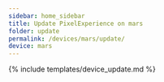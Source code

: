 ```yaml
---
sidebar: home_sidebar
title: Update PixelExperience on mars
folder: update
permalink: /devices/mars/update/
device: mars
---
```

{% include templates/device_update.md %}
